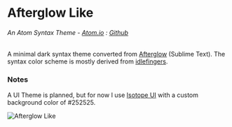# Afterglow Like
###### An Atom Syntax Theme - [Atom.io](https://atom.io/packages/afterglow-like) : [Github](https://github.com/dsandstrom/atom-afterglow-like-syntax)

A minimal dark syntax theme converted from [Afterglow](https://github.com/YabataDesign/afterglow-theme) (Sublime Text). The syntax color scheme is mostly derived from [idlefingers](http://idlefingers.co.uk/).

### Notes
A UI Theme is planned, but for now I use [Isotope UI](https://github.com/braver/isotope-ui) with a custom background color of #252525.

![Afterglow Like](https://cloud.githubusercontent.com/assets/1400414/6611657/41159822-c82c-11e4-9f9c-38c6d46d3a36.png)

